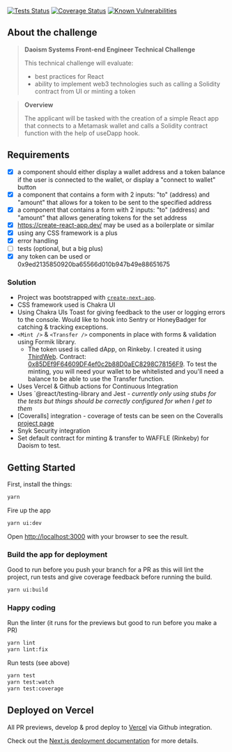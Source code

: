 [![Tests Status](https://github.com/luxumbra/daoism-dapp/actions/workflows/main.yml/badge.svg)](https://github.com/luxumbra/daoism-dapp/actions/workflows/main.yml)
[![Coverage Status](https://coveralls.io/repos/github/luxumbra/daoism-dapp/badge.svg)](https://coveralls.io/github/luxumbra/daoism-dapp)
[![Known Vulnerabilities](https://snyk.io/test/github/luxumbra/daoism-dapp/badge.svg)](https://snyk.io/test/github/luxumbra/daoism-dapp)
## About the challenge
> **Daoism Systems Front-end Engineer Technical Challenge**
>
> This technical challenge will evaluate:
> - best practices for React
> - ability to implement web3 technologies such as calling a Solidity contract from UI or minting a token

> **Overview**
>
> The applicant will be tasked with the creation of a simple React app that connects to a Metamask wallet and calls a Solidity contract function with the help of useDapp hook.

## Requirements
- [X] a <Profile /> component should either display a wallet address and a token balance if the user is connected to the wallet, or display a "connect to wallet" button
- [X] a <Transfer /> component that contains a form with 2 inputs: "to" (address) and "amount" that allows for a token to be sent to the specified address
- [X] a <Mint /> component that contains a form with 2 inputs: "to" (address) and "amount" that allows generating tokens for the set address
- [X] https://create-react-app.dev/ may be used as a boilerplate or similar
- [X] using any CSS framework is a plus
- [X] error handling
- [ ] tests (optional, but a big plus)
- [X] any token can be used or 0x9ed2135850920ba65566d010b947b49e88651675

### Solution
- Project was bootstrapped with [`create-next-app`](https://github.com/vercel/next.js/tree/canary/packages/create-next-app).
- CSS framework used is Chakra UI
- Using Chakra UIs Toast for giving feedback to the user or logging errors to the console. Would like to hook into Sentry or HoneyBadger for catching & tracking exceptions.
- `<Mint />` & `<Transfer />` components in place with forms & validation using Formik library.
  - The token used is called dApp, on Rinkeby. I created it using [ThirdWeb](https://thirdweb.com/). Contract: [0x85DEf9F64609DF4ef0c2b88D0aEC8298C78156F9](https://rinkeby.etherscan.io/address/0x85def9f64609df4ef0c2b88d0aec8298c78156f9). To test the minting, you will need your wallet to be whitelisted and you'll need a balance to be able to use the Transfer function.
- Uses Vercel & Github actions for Continuous Integration
- Uses `@react/testing-library and Jest - *currently only using stubs for the tests but things should be correctly configured for when I get to them*
- [Coveralls] integration - coverage of tests can be seen on the Coveralls [project page](https://coveralls.io/github/luxumbra/daoism-dapp)
- Snyk Security integration
- Set default contract for minting & transfer to WAFFLE (Rinkeby) for Daoism to test.


## Getting Started

First, install the things:

```bash
yarn
```

Fire up the app
```bash
yarn ui:dev
```
Open [http://localhost:3000](http://localhost:3000) with your browser to see the result.


### Build the app for deployment
Good to run before you push your branch for a PR as this will lint the project, run tests and give coverage feedback before running the build.

```bash
yarn ui:build
```

### Happy coding
Run the linter (it runs for the previews but good to run before you make a PR)
```bash
yarn lint
yarn lint:fix
```

Run tests (see above)
```bash
yarn test
yarn test:watch
yarn test:coverage
```

## Deployed on Vercel
All PR previews, develop & prod deploy to [Vercel](https://vercel.com) via Github integration.

Check out the [Next.js deployment documentation](https://nextjs.org/docs/deployment) for more details.
